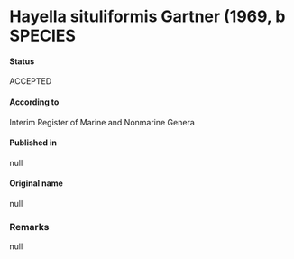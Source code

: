 Hayella situliformis Gartner (1969, b SPECIES
=======

#### Status
ACCEPTED

#### According to
Interim Register of Marine and Nonmarine Genera

#### Published in
null

#### Original name
null

### Remarks
null